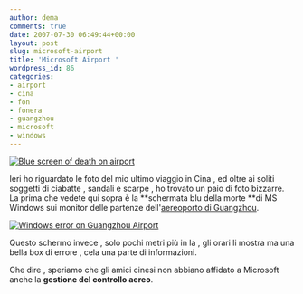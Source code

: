 ```yaml
---
author: dema
comments: true
date: 2007-07-30 06:49:44+00:00
layout: post
slug: microsoft-airport
title: 'Microsoft Airport '
wordpress_id: 86
categories:
- airport
- cina
- fon
- fonera
- guangzhou
- microsoft
- windows
---
```


[![Blue screen of death on airport](http://dema.tv/wp-content/uploads/2007/07/937902468_d15bfedbe7.jpg)](http://www.flickr.com/photos/dema/937902468/)

Ieri ho riguardato le foto del mio ultimo viaggio in Cina , ed oltre ai soliti soggetti di ciabatte , sandali e scarpe , ho trovato un paio di foto bizzarre. La prima che vedete qui sopra è la **schermata blu della morte **di MS Windows sui monitor delle partenze dell'[aereoporto di Guangzhou](http://en.wikipedia.org/wiki/Guangzhou_Baiyun_International_Airport).

[![Windows error on Guangzhou Airport](http://dema.tv/wp-content/uploads/2007/07/937031413_eee57ace29.jpg)](http://www.flickr.com/photos/dema/937031413/)

Questo schermo invece , solo pochi metri più in la , gli orari li mostra ma una bella box di errore , cela una parte di informazioni.

Che dire , speriamo che gli amici cinesi non abbiano affidato a Microsoft anche la **gestione del controllo aereo**.
